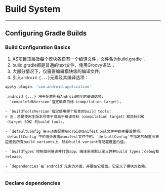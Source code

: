 # Build System
---

## Configuring Gradle Builds

### Build Configuration Basics

1. AS项目顶层及每个模块各自有一个编译文件，文件名为build.gradle；
2. build.gradle都是普通的text文件，使用Groovy语法；
3. 大部分情况下，仅需要编辑模块级的编译文件;
4. 引入`android {...}`元素及其编译选项：
```groovy
apply plugin: 'com.android.application'
```

	`android {...}`用于配置所有Android相关的编译选项:
	- `compileSdkVersion`指定编译目标（compilation target）；

	- `buildToolsVersion`指定使用哪个版本的build tools；
	> 注：总是使用主版本号等于或高于编译目标（compilation target）和目标SDK（target SDK）的build tools。  

	- `defaultConfig`用于动态配置AndroidManifest.xml文件中的主要设置项。`defaultConfig`中的值会覆盖manifest文件中的。`defaultConfig`中指定的配置会被应用到所有build variants上，除非build variant有配置覆盖的值。

	- `buildTypes`控制如何编译并打包app。编译系统默认定义两种build types：debug和release。

	- `dependencies`在`android`元素的外面，并跟在它后面。它定义了模块的依赖。
---
### Declare dependencies
